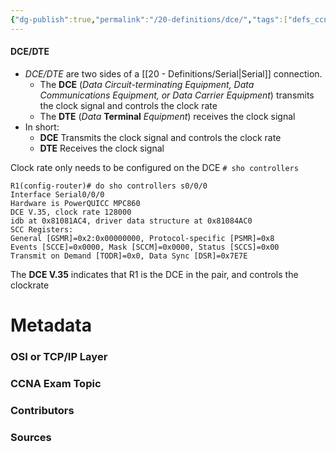 ```yaml
---
{"dg-publish":true,"permalink":"/20-definitions/dce/","tags":["defs_ccna"]}
---
```


#### DCE/DTE
- *DCE/DTE* are two sides of a [[20 - Definitions/Serial\|Serial]] connection.
	- The **DCE** (*Data Circuit-terminating Equipment, Data Communications Equipment, or Data Carrier Equipment*) transmits the clock signal and controls the clock rate
	- The **DTE** (*Data* **Terminal** *Equipment*) receives the clock signal
- In short:
	- **DCE** Transmits the clock signal and controls the clock rate
	- **DTE** Receives the clock signal

Clock rate only needs to be configured on the DCE
`# sho controllers `
```
R1(config-router)# do sho controllers s0/0/0
Interface Serial0/0/0
Hardware is PowerQUICC MPC860
DCE V.35, clock rate 128000
idb at 0x81081AC4, driver data structure at 0x81084AC0
SCC Registers:
General [GSMR]=0x2:0x00000000, Protocol-specific [PSMR]=0x8
Events [SCCE]=0x0000, Mask [SCCM]=0x0000, Status [SCCS]=0x00
Transmit on Demand [TODR]=0x0, Data Sync [DSR]=0x7E7E
```
The **DCE V.35** indicates that R1 is the DCE in the pair, and controls the clockrate


# Metadata
### OSI or TCP/IP Layer

### CCNA Exam Topic

### Contributors

### Sources

